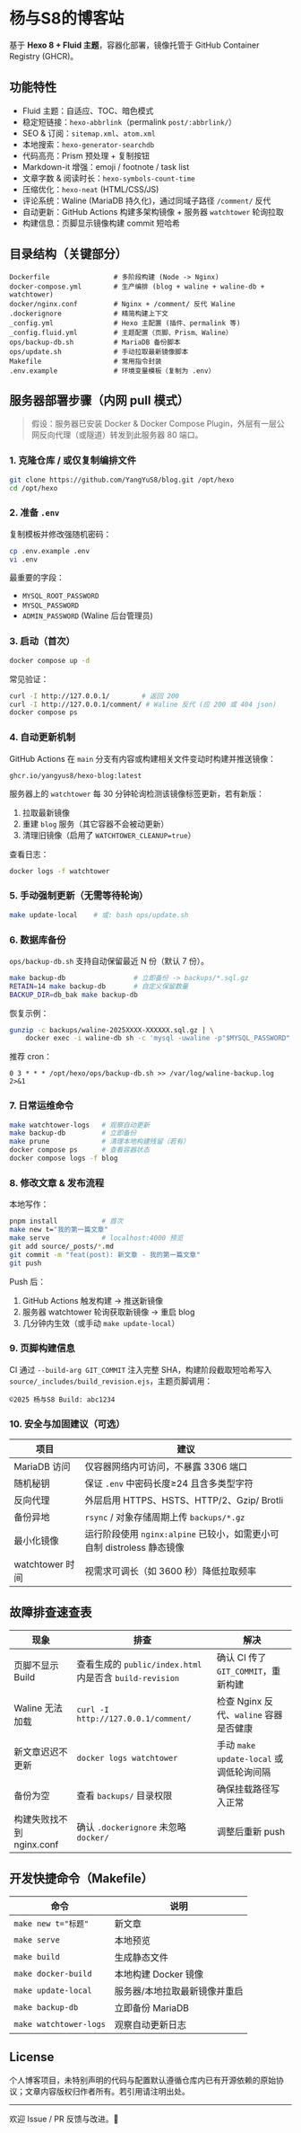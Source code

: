 # 杨与S8的博客站

基于 **Hexo 8 + Fluid 主题**，容器化部署，镜像托管于 GitHub Container Registry (GHCR)。

## 功能特性

- Fluid 主题：自适应、TOC、暗色模式
- 稳定短链接：`hexo-abbrlink`（permalink `post/:abbrlink/`）
- SEO & 订阅：`sitemap.xml`、`atom.xml`
- 本地搜索：`hexo-generator-searchdb`
- 代码高亮：Prism 预处理 + 复制按钮
- Markdown-it 增强：emoji / footnote / task list
- 文章字数 & 阅读时长：`hexo-symbols-count-time`
- 压缩优化：`hexo-neat` (HTML/CSS/JS)
- 评论系统：Waline (MariaDB 持久化)，通过同域子路径 `/comment/` 反代
- 自动更新：GitHub Actions 构建多架构镜像 + 服务器 `watchtower` 轮询拉取
- 构建信息：页脚显示镜像构建 commit 短哈希

## 目录结构（关键部分）

```
Dockerfile                # 多阶段构建 (Node -> Nginx)
docker-compose.yml        # 生产编排 (blog + waline + waline-db + watchtower)
docker/nginx.conf         # Nginx + /comment/ 反代 Waline
.dockerignore             # 精简构建上下文
_config.yml               # Hexo 主配置 (插件、permalink 等)
_config.fluid.yml         # 主题配置（页脚、Prism、Waline）
ops/backup-db.sh          # MariaDB 备份脚本
ops/update.sh             # 手动拉取最新镜像脚本
Makefile                  # 常用指令封装
.env.example              # 环境变量模板（复制为 .env）
```

## 服务器部署步骤（内网 pull 模式）

> 假设：服务器已安装 Docker & Docker Compose Plugin，外层有一层公网反向代理（或隧道）转发到此服务器 80 端口。

### 1. 克隆仓库 / 或仅复制编排文件
```bash
git clone https://github.com/YangYuS8/blog.git /opt/hexo
cd /opt/hexo
```

### 2. 准备 `.env`
复制模板并修改强随机密码：
```bash
cp .env.example .env
vi .env
```
最重要的字段：
- `MYSQL_ROOT_PASSWORD`
- `MYSQL_PASSWORD`
- `ADMIN_PASSWORD` (Waline 后台管理员)

### 3. 启动（首次）
```bash
docker compose up -d
```
常见验证：
```bash
curl -I http://127.0.0.1/        # 返回 200
curl -I http://127.0.0.1/comment/ # Waline 反代 (应 200 或 404 json)
docker compose ps
```

### 4. 自动更新机制

GitHub Actions 在 `main` 分支有内容或构建相关文件变动时构建并推送镜像：
```
ghcr.io/yangyus8/hexo-blog:latest
```
服务器上的 `watchtower` 每 30 分钟轮询检测该镜像标签更新，若有新版：
1. 拉取最新镜像
2. 重建 `blog` 服务（其它容器不会被动更新）
3. 清理旧镜像（启用了 `WATCHTOWER_CLEANUP=true`）

查看日志：
```bash
docker logs -f watchtower
```

### 5. 手动强制更新（无需等待轮询）
```bash
make update-local    # 或: bash ops/update.sh
```

### 6. 数据库备份
`ops/backup-db.sh` 支持自动保留最近 N 份（默认 7 份）。
```bash
make backup-db                 # 立即备份 -> backups/*.sql.gz
RETAIN=14 make backup-db       # 自定义保留数量
BACKUP_DIR=db_bak make backup-db
```
恢复示例：
```bash
gunzip -c backups/waline-2025XXXX-XXXXXX.sql.gz | \
	docker exec -i waline-db sh -c 'mysql -uwaline -p"$MYSQL_PASSWORD" waline'
```

推荐 cron：
```
0 3 * * * /opt/hexo/ops/backup-db.sh >> /var/log/waline-backup.log 2>&1
```

### 7. 日常运维命令
```bash
make watchtower-logs   # 观察自动更新
make backup-db         # 立即备份
make prune             # 清理本地构建残留（若有）
docker compose ps      # 查看容器状态
docker compose logs -f blog
```

### 8. 修改文章 & 发布流程
本地写作：
```bash
pnpm install           # 首次
make new t="我的第一篇文章"
make serve             # localhost:4000 预览
git add source/_posts/*.md
git commit -m "feat(post): 新文章 - 我的第一篇文章"
git push
```
Push 后：
1. GitHub Actions 触发构建 -> 推送新镜像
2. 服务器 watchtower 轮询获取新镜像 -> 重启 blog
3. 几分钟内生效（或手动 `make update-local`）

### 9. 页脚构建信息
CI 通过 `--build-arg GIT_COMMIT` 注入完整 SHA，构建阶段截取短哈希写入 `source/_includes/build_revision.ejs`，主题页脚调用：
```
©2025 杨与S8 Build: abc1234
```

### 10. 安全与加固建议（可选）
| 项目 | 建议 |
|------|------|
| MariaDB 访问 | 仅容器网络内可访问，不暴露 3306 端口 |
| 随机秘钥 | 保证 `.env` 中密码长度≥24 且含多类型字符 |
| 反向代理 | 外层启用 HTTPS、HSTS、HTTP/2、Gzip/ Brotli |
| 备份异地 | `rsync` / 对象存储周期上传 `backups/*.gz` |
| 最小化镜像 | 运行阶段使用 `nginx:alpine` 已较小，如需更小可自制 distroless 静态镜像 |
| watchtower 时间 | 视需求可调长（如 3600 秒）降低拉取频率 |

## 故障排查速查表

| 现象 | 排查 | 解决 |
|------|------|------|
| 页脚不显示 Build | 查看生成的 `public/index.html` 内是否含 `build-revision` | 确认 CI 传了 `GIT_COMMIT`，重新构建 |
| Waline 无法加载 | `curl -I http://127.0.0.1/comment/` | 检查 Nginx 反代、`waline` 容器是否健康 |
| 新文章迟迟不更新 | `docker logs watchtower` | 手动 `make update-local` 或调低轮询间隔 |
| 备份为空 | 查看 `backups/` 目录权限 | 确保挂载路径写入正常 |
| 构建失败找不到 nginx.conf | 确认 `.dockerignore` 未忽略 `docker/` | 调整后重新 push |

## 开发快捷命令（Makefile）

| 命令 | 说明 |
|------|------|
| `make new t="标题"` | 新文章 |
| `make serve` | 本地预览 |
| `make build` | 生成静态文件 |
| `make docker-build` | 本地构建 Docker 镜像 |
| `make update-local` | 服务器/本地拉取最新镜像并重启 |
| `make backup-db` | 立即备份 MariaDB |
| `make watchtower-logs` | 观察自动更新日志 |

## License

个人博客项目，未特别声明的代码与配置默认遵循仓库内已有开源依赖的原始协议；文章内容版权归作者所有。若引用请注明出处。

---
欢迎 Issue / PR 反馈与改进。🚀